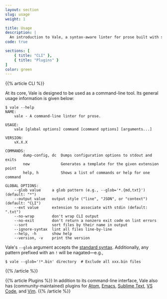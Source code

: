 ```yaml
---
layout: section
slug: usage
weight: 1

title: Usage
description: |
  An introduction to Vale, a syntax-aware linter for prose built with speed and extensibility in mind.
code: true

sections: [
    { title: "CLI" },
    { title: "Plugins" }
]
color: green
---
```


{{% article CLI %}}

At its core, Vale is designed to be used as a command-line tool. Its general usage information is given below:

```shell
$ vale --help
NAME:
    vale - A command-line linter for prose.

USAGE:
    vale [global options] command [command options] [arguments...]

VERSION:
    vX.X.X

COMMANDS:
        dump-config, dc  Dumps configuration options to stdout and exits
        new              Generates a template for the given extension point
        help, h          Shows a list of commands or help for one command

GLOBAL OPTIONS:
    --glob value     a glob pattern (e.g., --glob='*.{md,txt}') (default: "*")
    --output value   output style ("line", "JSON", or "context") (default: "CLI")
    --ext value      extension to associate with stdin (default: ".txt")
    --no-wrap        don't wrap CLI output
    --no-exit        don't return a nonzero exit code on lint errors
    --sort           sort files by their name in output
    --ignore-syntax  lint all files line-by-line
    --help, -h       show help
    --version, -v    print the version
```

Vale's `--glob` argument accepts the [standard syntax](http://tldp.org/LDP/GNU-Linux-Tools-Summary/html/x11655.htm). Additionally,
any pattern prefixed with an `!` will be nagated&mdash;e.g.,

```shell
$ vale --glob='!*.bin' directory  # Exclude all xxx.bin files
```
{{% /article %}}

{{% article Plugins %}}
In addition to its command-line interface, Vale also has (community-maintained) plugins for [Atom](https://github.com/TimKam/atomic-vale), [Emacs](https://github.com/abingham/flycheck-vale), [Sublime Text](https://packagecontrol.io/packages/SublimeLinter-contrib-vale), [VS Code](https://marketplace.visualstudio.com/items?itemName=lunaryorn.vale)</a>, and [Vim](https://github.com/w0rp/ale).
{{% /article %}}
